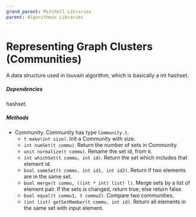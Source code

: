 ```yaml
---
grand_parent: Mitchell Libraries
parent: Algorithmic Libraries
---
```

# Representing Graph Clusters (Communities)

A data structure used in louvain algorithm, which is basically a int hashset.

##### Dependencies

hashset.

##### Methods

- Community. Community has type `Community.t`.
    + `t make(int size)`. Init a Community with size.
    + `int numSet(t commu)`. Return the number of sets in Community.
    + `unit normalize(t commu)`. Rename the set id, from `0`.
    + `int whichSet(t commu, int id)`. Return the set which includes that element id.
    + `bool sameSet(t commu, int id1, int id2)`. Return if two elements are in the same set.
    + `bool merge(t commu, ((int * int) list) l)`.  Merge sets by a list of element pair. If the sets is changed, return true; else return false.
    + `bool equal(t commu1, t commu2)`. Compare two communities.
    + `(int list) getSetMember(t commu, int id)`. Return all elements in the same set with input element.

